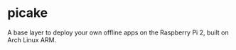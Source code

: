 # picake
A base layer to deploy your own offline apps on the Raspberry Pi 2, built on Arch Linux ARM.
